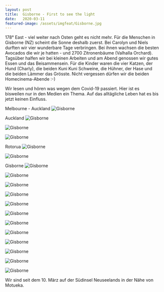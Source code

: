 ```yaml
---
layout: post
title:  Gisborne - First to see the light
date:   2020-03-11
featured-image: /assets/imgfeat/Gisborne.jpg
--- 
```


178° East - viel weiter nach Osten geht es nicht mehr.
Für die Menschen in Gisborne (NZ) scheint die Sonne deshalb zuerst.
Bei Carolyn und Niels durften wir vier wunderbare Tage verbringen.
Bei ihnen wachsen die besten Avocados die wir je hatten - und 2700 Zitronenbäume (Valhalla Orchard).
Tagsüber halfen wir bei kleinen Arbeiten und am Abend genossen wir gutes Essen und das Beisammensein.
Für die Kinder waren die vier Katzen, der Hund (Charly), die beiden Kuni Kuni Schweine, die Hühner, der Hase und die beiden Lämmer das Grösste.
Nicht vergessen dürfen wir die beiden Homecinema-Abende :-)

Wir lesen und hören was wegen dem Covid-19 passiert.
Hier ist es bisweilen nur in den Medien ein Thema. Auf das alltägliche Leben hat es bis jetzt keinen Einfluss.

Melbourne - Auckland
![Gisborne]({{site.baseurl}}/assets/img/24_Gisborne/Gisborne_Flug.jpg)

Auckland
![Gisborne]({{site.baseurl}}/assets/img/24_Gisborne/Auckland.jpg)

![Gisborne]({{site.baseurl}}/assets/img/24_Gisborne/Auckland_ArtGallery.jpg)

![Gisborne]({{site.baseurl}}/assets/img/24_Gisborne/Auckland_ArtGallery_02.jpg)

Rotorua
![Gisborne]({{site.baseurl}}/assets/img/24_Gisborne/Gisborne_01.jpg)

![Gisborne]({{site.baseurl}}/assets/img/24_Gisborne/Rotorua1.jpg)

Gisborne
![Gisborne]({{site.baseurl}}/assets/img/24_Gisborne/Gisborne_02.jpg)

![Gisborne]({{site.baseurl}}/assets/img/24_Gisborne/Gisborne_09.jpg)

![Gisborne]({{site.baseurl}}/assets/img/24_Gisborne/Gisborne_03.jpg)

![Gisborne]({{site.baseurl}}/assets/img/24_Gisborne/Gisborne_04.jpg)

![Gisborne]({{site.baseurl}}/assets/img/24_Gisborne/Gisborne_05.jpg)

![Gisborne]({{site.baseurl}}/assets/img/24_Gisborne/Tier.jpg)

![Gisborne]({{site.baseurl}}/assets/img/24_Gisborne/Meer_01.jpg)

![Gisborne]({{site.baseurl}}/assets/img/24_Gisborne/Meer_02.jpg)

![Gisborne]({{site.baseurl}}/assets/img/24_Gisborne/Gisborne_06.jpg)

![Gisborne]({{site.baseurl}}/assets/img/24_Gisborne/Gisborne_07.jpg)

![Gisborne]({{site.baseurl}}/assets/img/24_Gisborne/Gisborne_08.jpg)

![Gisborne]({{site.baseurl}}/assets/img/24_Gisborne/Gisborne_19.jpg)

Wir sind seit dem 10. März auf der Südinsel Neuseelands in der Nähe von Motueka.











